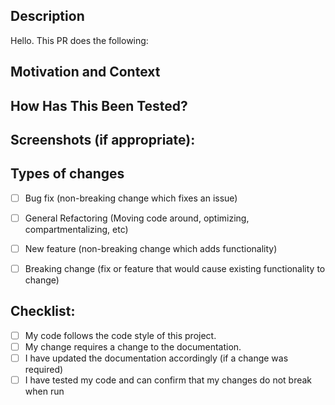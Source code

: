 <!--- Provide a general summary of your changes in the Title above -->
<!--- PLEASE MAKE SURE YOUR TITLE FITS ON ONE LINE!!! -->
## Description
<!--- Describe your changes in detail below this comment -->
<!--- A strong description contains a concise list of changes/removals/additions -->
Hello. This PR does the following:
<!--- 1. Adding xx
1. Adding yy
2. Changing xx
3. Fixing xx
4. Removing xx -->

## Motivation and Context
<!--- Why is this change required? What problem does it solve? -->
<!--- If it fixes an open issue, please link to the issue here. -->


## How Has This Been Tested?
<!--- Please describe in detail how you tested your changes. -->
<!--- Include details of your testing environment, and the tests you ran to -->
<!--- see how your change affects other areas of the code, etc. -->


## Screenshots (if appropriate):
<!--- You may delete this section if there are no screenshots required. -->
<!--- Do not feel the need to force adding screenshots, only if they further your examples. -->


## Types of changes
<!--- What types of changes does your code introduce? Put an `x` in all the boxes that apply: -->
<!--- Please DO NOT REMOVE CHECKBOXES if they do not apply to you. They are a helpful reference!--> 
- [ ] Bug fix (non-breaking change which fixes an issue)
- [ ] General Refactoring (Moving code around, optimizing, compartmentalizing, etc)
- [ ] New feature (non-breaking change which adds functionality)
- [ ] Breaking change (fix or feature that would cause existing functionality to change)


## Checklist:
<!--- Go over all the following points, and put an `x` in all the boxes that apply. -->
<!--- Please DO NOT REMOVE CHECKBOXES if they do not apply to you. They are a helpful reference!--> 
- [ ] My code follows the code style of this project.
- [ ] My change requires a change to the documentation.
- [ ] I have updated the documentation accordingly (if a change was required)
- [ ] I have tested my code and can confirm that my changes do not break when run
